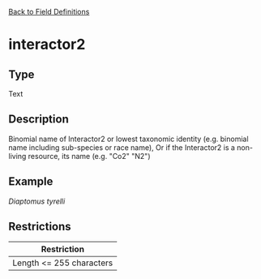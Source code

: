 [Back to Field Definitions](../../field_definition_overview)
# interactor2

## Type
Text

## Description


Binomial name of Interactor2 or lowest taxonomic identity (e.g. binomial name including sub-species or race name), Or if the Interactor2 is a non-living resource, its name (e.g. "Co2" "N2")
## Example
*Diaptomus tyrelli*

## Restrictions
| Restriction |
| :---------: |
| Length <= 255 characters |

